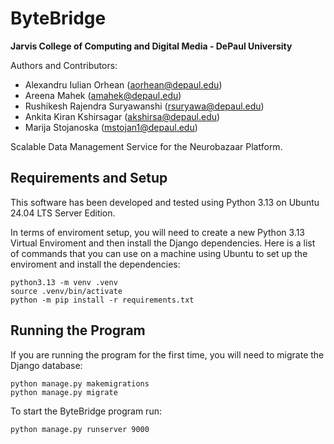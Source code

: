 # ByteBridge
**Jarvis College of Computing and Digital Media - DePaul University**

Authors and Contributors:
- Alexandru Iulian Orhean (aorhean@depaul.edu)
- Areena Mahek (amahek@depaul.edu)
- Rushikesh Rajendra Suryawanshi (rsuryawa@depaul.edu)
- Ankita Kiran Kshirsagar (akshirsa@depaul.edu)
- Marija Stojanoska (mstojan1@depaul.edu)

Scalable Data Management Service for the Neurobazaar Platform.

## Requirements and Setup

This software has been developed and tested using Python 3.13 on Ubuntu 24.04 LTS Server Edition.

In terms of enviroment setup, you will need to create a new Python 3.13 Virtual Enviroment and then install the Django dependencies.
Here is a list of commands that you can use on a machine using Ubuntu to set up the enviroment and install the dependencies:
```
python3.13 -m venv .venv
source .venv/bin/activate
python -m pip install -r requirements.txt
```

## Running the Program

If you are running the program for the first time, you will need to migrate the Django database:
```
python manage.py makemigrations
python manage.py migrate
```

To start the ByteBridge program run:
```
python manage.py runserver 9000
```
